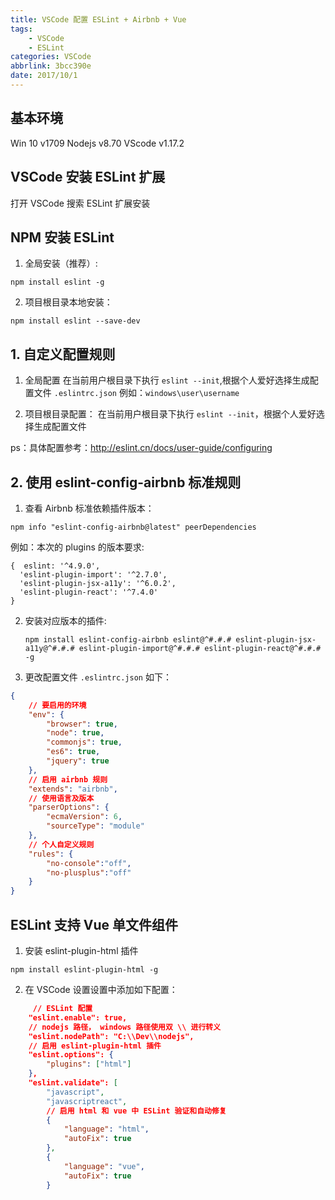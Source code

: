 ```yaml
---
title: VSCode 配置 ESLint + Airbnb + Vue
tags:
    - VSCode
    - ESLint
categories: VSCode
abbrlink: 3bcc390e
date: 2017/10/1
---
```


## 基本环境

Win 10 v1709
Nodejs v8.70
VScode v1.17.2

## VSCode 安装 ESLint 扩展

打开 VSCode 搜索 ESLint 扩展安装

## NPM 安装 ESLint

1. 全局安装（推荐）:

  `npm install eslint -g`

2. 项目根目录本地安装：

  `npm install eslint --save-dev`

## 1. 自定义配置规则

1. 全局配置
在当前用户根目录下执行 `eslint --init`,根据个人爱好选择生成配置文件 `.eslintrc.json`
例如：`windows\user\username`

2. 项目根目录配置：
在当前用户根目录下执行 `eslint --init`，根据个人爱好选择生成配置文件

ps：具体配置参考：http://eslint.cn/docs/user-guide/configuring

## 2. 使用 eslint-config-airbnb 标准规则

1. 查看 Airbnb 标准依赖插件版本：

  `npm info "eslint-config-airbnb@latest" peerDependencies`

例如：本次的 plugins 的版本要求:

```
{  eslint: '^4.9.0',
  'eslint-plugin-import': '^2.7.0',
  'eslint-plugin-jsx-a11y': '^6.0.2',
  'eslint-plugin-react': '^7.4.0'
}
```
2. 安装对应版本的插件:

   `npm install eslint-config-airbnb eslint@^#.#.# eslint-plugin-jsx-a11y@^#.#.# eslint-plugin-import@^#.#.# eslint-plugin-react@^#.#.# -g`

3. 更改配置文件 `.eslintrc.json` 如下：

```json
{
    // 要启用的环境
    "env": {
        "browser": true,
        "node": true,
        "commonjs": true,
        "es6": true,
        "jquery": true
    },
    // 启用 airbnb 规则
    "extends": "airbnb",
    // 使用语言及版本
    "parserOptions": {
        "ecmaVersion": 6,
        "sourceType": "module"
    },
    // 个人自定义规则
    "rules": {
        "no-console":"off",
        "no-plusplus":"off"
    }
}
```

## ESLint 支持 Vue 单文件组件

1. 安装 eslint-plugin-html 插件

`npm install eslint-plugin-html -g`

2. 在 VSCode 设置设置中添加如下配置：
```json
     // ESLint 配置
    "eslint.enable": true,
    // nodejs 路径， windows 路径使用双 \\ 进行转义
    "eslint.nodePath": "C:\\Dev\\nodejs",
    // 启用 eslint-plugin-html 插件
    "eslint.options": {
        "plugins": ["html"]
    },
    "eslint.validate": [
        "javascript",
        "javascriptreact",
        // 启用 html 和 vue 中 ESLint 验证和自动修复
        {
            "language": "html",
            "autoFix": true
        },
        {
            "language": "vue",
            "autoFix": true
        }
  ```